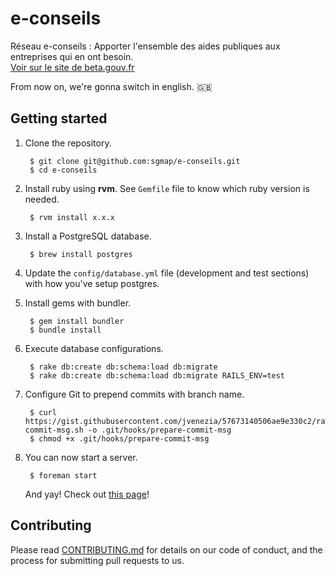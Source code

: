 # e-conseils

Réseau e-conseils : Apporter l'ensemble des aides publiques aux entreprises qui en ont besoin.<br />
[Voir sur le site de beta.gouv.fr](https://beta.gouv.fr/startup/e-conseils.html)

From now on, we're gonna switch in english. 🇬🇧

## Getting started

1. Clone the repository.

        $ git clone git@github.com:sgmap/e-conseils.git
        $ cd e-conseils

2. Install ruby using **rvm**. See `Gemfile` file to know which ruby version is needed.

        $ rvm install x.x.x

3. Install a PostgreSQL database.

        $ brew install postgres

4. Update the `config/database.yml` file (development and test sections) with how you've setup postgres.

5. Install gems with bundler.

        $ gem install bundler
        $ bundle install

6. Execute database configurations.

        $ rake db:create db:schema:load db:migrate
        $ rake db:create db:schema:load db:migrate RAILS_ENV=test

7. Configure Git to prepend commits with branch name.

        $ curl https://gist.githubusercontent.com/jvenezia/57673140506ae9e330c2/raw/bff6973325b159254a3ba13c5cb9ac8fda8e382b/prepare-commit-msg.sh -o .git/hooks/prepare-commit-msg
        $ chmod +x .git/hooks/prepare-commit-msg

8. You can now start a server.

        $ foreman start
    And yay! Check out [this page](http://localhost:3000)!
    
## Contributing

Please read [CONTRIBUTING.md](CONTRIBUTING.md) for details on our code of conduct, and the process for submitting pull requests to us.